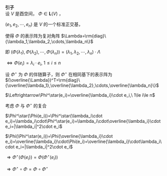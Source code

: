 **引子**    
设 $V$ 是酉空间， $\Phi\in\mathbf{L}(V)$ ，    
    
 $(e_1,e_2,\cdots,e_n)$ 是 $V$ 的一个标准正交基，    
    
使得 $\Phi$ 的表示阵为复对角阵 $\Lambda=\rm{diag}\{\lambda_1,\lambda_2,\cdots,\lambda_n\}$     
    
即 $(\Phi(\lambda_1),\Phi(\lambda_2),\cdots,\Phi(\lambda_n))=(\lambda_1,\lambda_2,\cdots,\lambda_n)\cdot\Lambda$     
    
 $\Leftrightarrow\Phi(e_i)=\lambda_i\cdot e_i,\ 1\le i\le n$     
    
设 $\Phi^\star$ 为 $\Phi$ 的伴随算子，则 $\Phi^\star$ 在相同基下的表示阵为 $(\overline{\Lambda})^T=\rm{diag}\{\overline{\lambda_1},\overline{\lambda_2},\cdots,\overline{\lambda_n}\}$     
    
 $\Leftrightarrow\Phi^\star(e_i)=\overline{\lambda_i}\cdot e_i,\ 1\le i\le n$     
    
考虑 $\Phi$ 与 $\Phi^\star$ 的复合    
    
 $\Phi^\star(\Phi(e_i))=\Phi^\star(\lambda_i\cdot e_i)=\lambda_i\cdot\Phi^\star(e_i)=\lambda_i\cdot\overline{\lambda_i}\cdot e_i=|\lambda_i|^2\cdot e_i$     
    
 $\Phi(\Phi^\star(e_i))=\Phi(\overline{\lambda_i}\cdot e_i)=\overline{\lambda_i}\cdot\Phi(e_i)=\overline{\lambda_i}\cdot\lambda_i\cdot e_i=|\lambda_i|^2\cdot e_i$     
    
 $\Rightarrow\Phi^\star(\Phi(e_i))=\Phi(\Phi^\star(e_i))$     
    
 $\Rightarrow\Phi^\star\circ\Phi=\Phi\circ\Phi^\star$     
